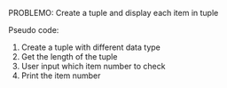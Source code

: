 PROBLEMO: Create a tuple and display each item in tuple

Pseudo code:

1. Create a tuple with different data type
2. Get the length of the tuple
3. User input which item number to check
4. Print the item number